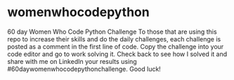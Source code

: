 # womenwhocodepython
60 day Women Who Code Python Challenge
To those that are using this repo to increase their skills and do the daily challenges, each challenge is posted as a comment in the first line of code.  Copy the challenge into your code editor and go to work solving it.  Check back to see how I solved it and share with me on LinkedIn your results using #60daywomenwhocodepythonchallenge.  Good luck!  
